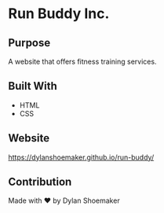 # Run Buddy Inc.

## Purpose
A website that offers fitness training services.

## Built With
* HTML
* CSS

## Website
https://dylanshoemaker.github.io/run-buddy/

## Contribution
Made with ❤️ by Dylan Shoemaker
